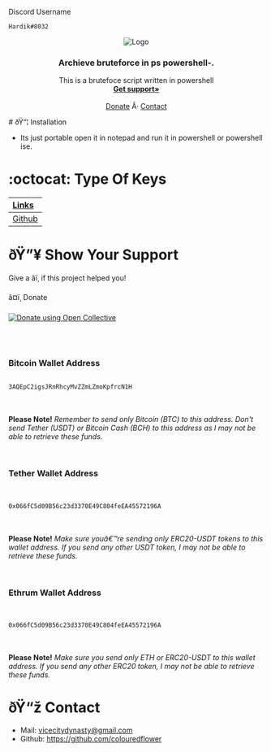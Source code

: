 Discord Username
```
Hardik#8032
```

<p align="center">
  <img src="https://user-images.githubusercontent.com/95069650/143549061-af76660c-d9a7-4315-a6ec-ab18d73a3ec9.png" alt="Logo" width="" height="" />
  <h3 align="center">Archieve bruteforce in ps powershell-.</h3>

  <p align="center">
    This is a brutefoce script written in powershell
    <br />
    <a href="https://github.com/colouredflower/zip-bruteforce-in-ps-powershell-/issues"><strong>Get support»</strong></a>
    <br />
    <br />
       <a href="#-show-your-support-">Donate</a>
    Â·
    <a href="https://github.com/colouredflower">Contact</a>
  </p>
</p>
# ðŸ“¦ Installation

-   Its just portable open it in notepad and run it in powershell or powershell ise.

# :octocat: Type Of Keys

|[Links](https://github.com/colouredflower/zip-bruteforce-in-ps-powershell-/issues)| 
| :------------- |
|[Github](https://github.com/colouredflower) | 






<h1 id="Donate">ðŸ”¥ Show Your Support </h1>

Give a â­ï¸ if this project helped you!

â¤ï¸ Donate
<br><br>
<noscript><a href="https://opencollective.com/colouredflower"><img alt="Donate using Open Collective" src="https://opencollective.com/webpack/donate/button@2x.png?color=blue"></a></noscript>
<br>

<br><br>
### Bitcoin Wallet Address
<code>
3AQEpC2igsJRnRhcyMvZZmLZmoKpfrcN1H
</code>
<br><br>

__Please Note!__
*Remember to send only Bitcoin (BTC) to this address. Don't send Tether (USDT) or Bitcoin Cash (BCH) to this address as I may not be able to retrieve these funds.*
 
 <br>
 
### Tether Wallet Address
<br>
<code>
0x066fC5d09B56c23d3370E49C804feEA45572196A
</code>
<br><br>

__Please Note!__
*Make sure youâ€™re sending only ERC20-USDT tokens to this wallet address. If you send any other USDT token, I may not be able to retrieve these funds.*
 
 <br>
 
### Ethrum Wallet Address
<br>
<code>
0x066fC5d09B56c23d3370E49C804feEA45572196A
</code>
<br><br>

__Please Note!__
*Make sure you send only ETH or ERC20-USDT to this wallet address. If you send any other ERC20 token, I may not be able to retrieve these funds.*




# ðŸ“ž Contact

-   Mail: vicecitydynasty@gmail.com
-   Github: https://github.com/colouredflower
